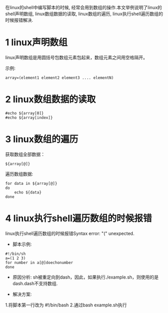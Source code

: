 <div class="jumbotron">
<p>在linux的shell中编写脚本的时候, 经常会用到数组的操作.本文举例说明了linux的shell声明数组, linux数组数据的读取, linux数组的遍历, linux执行shell遍历数组的时候报错解决.</p>  
</div>

1 linux声明数组
===
linux声明数组是用圆括号包数组元素包起来，数组元素之间用空格隔开。

示例:
```
array=(element1 element2 element3 .... elementN)  
```

2 linux数组数据的读取
===

```
#echo ${array[0]}  
#echo ${array[index]}  
```

3 linux数组的遍历
===

获取数组全部数据：
```
${array[@]}  
```
遍历数组数据:
```
for data in ${array[@]}  
do  
    echo ${data}  
done  
```

4 linux执行shell遍历数组的时候报错
===

linux执行shell遍历数组的时候报错Syntax error: "(" unexpected.

- 脚本示例:
```
#!/bin/sh 
a=(1 2 3) 
for number in a[@]doechonumber 
done 
```

- 原因分析:
sh被重定向到dash，因此，如果执行./example.sh，则使用的是dash.dash不支持数组.

- 解决方案:

1.将脚本第一行改为 #!/bin/bash
2.通过bash example.sh执行